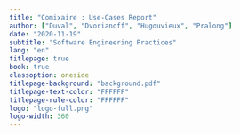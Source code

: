 ```yaml
---
title: "Comixaire : Use-Cases Report"
author: ["Duval", "Dvorianoff", "Hugouvieux", "Pralong"]
date: "2020-11-19"
subtitle: "Software Engineering Practices"
lang: "en"
titlepage: true
book: true
classoption: oneside
titlepage-background: "background.pdf"
titlepage-text-color: "FFFFFF"
titlepage-rule-color: "FFFFFF"
logo: "logo-full.png"
logo-width: 360
---
```

